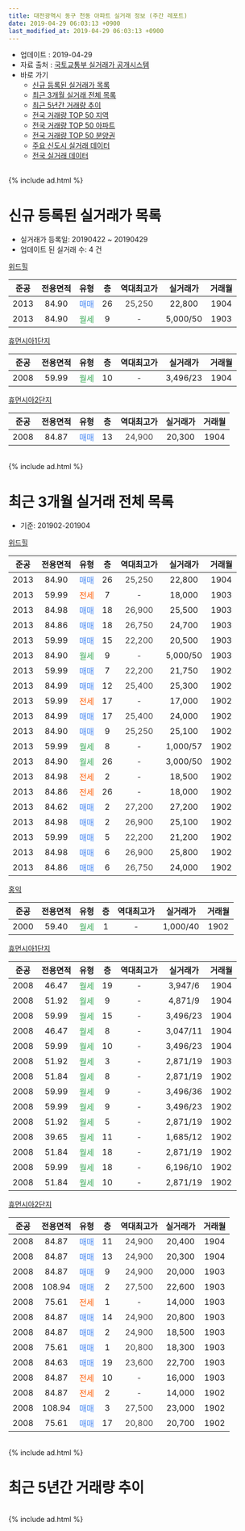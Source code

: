 ```yaml
---
title: 대전광역시 동구 천동 아파트 실거래 정보 (주간 레포트)
date: 2019-04-29 06:03:13 +0900
last_modified_at: 2019-04-29 06:03:13 +0900
---
```


* 업데이트 : 2019-04-29
* 자료 출처 : [국토교통부 실거래가 공개시스템](http://rt.molit.go.kr)
* 바로 가기
    * [신규 등록된 실거래가 목록](#신규-등록된-실거래가-목록)
    * [최근 3개월 실거래 전체 목록](#최근-3개월-실거래-전체-목록)
    * [최근 5년간 거래량 추이](#최근-5년간-거래량-추이)
    * [전국 거래량 TOP 50 지역](https://inasie.github.io/apt-trade-info/최근-3개월-전국에서-가장-거래가-많이-발생한-지역)
    * [전국 거래량 TOP 50 아파트](https://inasie.github.io/apt-trade-info/최근-3개월-전국에서-가장-거래가-많이-발생한-아파트)
    * [전국 거래량 TOP 50 분양권](https://inasie.github.io/apt-trade-info/최근-3개월-전국에서-가장-거래가-많이-발생한-분양권)
    * [주요 신도시 실거래 데이터](https://inasie.github.io/apt-trade-info/주요-신도시)
    * [전국 실거래 데이터](https://inasie.github.io/apt-trade-info/전국)
<br>
{% include ad.html %}
<br>

# 신규 등록된 실거래가 목록
* 실거래가 등록일: 20190422 ~ 20190429
* 업데이트 된 실거래 수: 4 건


[위드힐](https://search.naver.com/search.naver?query=%EB%8C%80%EC%A0%84%EA%B4%91%EC%97%AD%EC%8B%9C+%EB%8F%99%EA%B5%AC+%EC%B2%9C%EB%8F%99+%EC%9C%84%EB%93%9C%ED%9E%90)

|준공|전용면적|유형|층|역대최고가|실거래가|거래월|
|:---:|:---:|:---:|:---:|:---:|:---:|:---:|
|2013|84.90|<span style="color:#4285f3">매매</span>|26|<span style="color:#444444">25,250</span>|22,800|1904|
|2013|84.90|<span style="color:#34a853">월세</span>|9|<span style="color:#444444">-</span>|5,000/50|1903|

[휴먼시아1단지](https://search.naver.com/search.naver?query=%EB%8C%80%EC%A0%84%EA%B4%91%EC%97%AD%EC%8B%9C+%EB%8F%99%EA%B5%AC+%EC%B2%9C%EB%8F%99+%ED%9C%B4%EB%A8%BC%EC%8B%9C%EC%95%841%EB%8B%A8%EC%A7%80)

|준공|전용면적|유형|층|역대최고가|실거래가|거래월|
|:---:|:---:|:---:|:---:|:---:|:---:|:---:|
|2008|59.99|<span style="color:#34a853">월세</span>|10|<span style="color:#444444">-</span>|3,496/23|1904|

[휴먼시아2단지](https://search.naver.com/search.naver?query=%EB%8C%80%EC%A0%84%EA%B4%91%EC%97%AD%EC%8B%9C+%EB%8F%99%EA%B5%AC+%EC%B2%9C%EB%8F%99+%ED%9C%B4%EB%A8%BC%EC%8B%9C%EC%95%842%EB%8B%A8%EC%A7%80)

|준공|전용면적|유형|층|역대최고가|실거래가|거래월|
|:---:|:---:|:---:|:---:|:---:|:---:|:---:|
|2008|84.87|<span style="color:#4285f3">매매</span>|13|<span style="color:#444444">24,900</span>|20,300|1904|


<br>
{% include ad.html %}
<br>

# 최근 3개월 실거래 전체 목록
* 기준: 201902-201904


[위드힐](https://search.naver.com/search.naver?query=%EB%8C%80%EC%A0%84%EA%B4%91%EC%97%AD%EC%8B%9C+%EB%8F%99%EA%B5%AC+%EC%B2%9C%EB%8F%99+%EC%9C%84%EB%93%9C%ED%9E%90)

|준공|전용면적|유형|층|역대최고가|실거래가|거래월|
|:---:|:---:|:---:|:---:|:---:|:---:|:---:|
|2013|84.90|<span style="color:#4285f3">매매</span>|26|<span style="color:#444444">25,250</span>|22,800|1904|
|2013|59.99|<span style="color:#ff5a00">전세</span>|7|<span style="color:#444444">-</span>|18,000|1903|
|2013|84.98|<span style="color:#4285f3">매매</span>|18|<span style="color:#444444">26,900</span>|25,500|1903|
|2013|84.86|<span style="color:#4285f3">매매</span>|18|<span style="color:#444444">26,750</span>|24,700|1903|
|2013|59.99|<span style="color:#4285f3">매매</span>|15|<span style="color:#444444">22,200</span>|20,500|1903|
|2013|84.90|<span style="color:#34a853">월세</span>|9|<span style="color:#444444">-</span>|5,000/50|1903|
|2013|59.99|<span style="color:#4285f3">매매</span>|7|<span style="color:#444444">22,200</span>|21,750|1902|
|2013|84.99|<span style="color:#4285f3">매매</span>|12|<span style="color:#444444">25,400</span>|25,300|1902|
|2013|59.99|<span style="color:#ff5a00">전세</span>|17|<span style="color:#444444">-</span>|17,000|1902|
|2013|84.99|<span style="color:#4285f3">매매</span>|17|<span style="color:#444444">25,400</span>|24,000|1902|
|2013|84.90|<span style="color:#4285f3">매매</span>|9|<span style="color:#444444">25,250</span>|25,100|1902|
|2013|59.99|<span style="color:#34a853">월세</span>|8|<span style="color:#444444">-</span>|1,000/57|1902|
|2013|84.90|<span style="color:#34a853">월세</span>|26|<span style="color:#444444">-</span>|3,000/50|1902|
|2013|84.98|<span style="color:#ff5a00">전세</span>|2|<span style="color:#444444">-</span>|18,500|1902|
|2013|84.86|<span style="color:#ff5a00">전세</span>|26|<span style="color:#444444">-</span>|18,000|1902|
|2013|84.62|<span style="color:#4285f3">매매</span>|2|<span style="color:#444444">27,200</span>|27,200|1902|
|2013|84.98|<span style="color:#4285f3">매매</span>|2|<span style="color:#444444">26,900</span>|25,100|1902|
|2013|59.99|<span style="color:#4285f3">매매</span>|5|<span style="color:#444444">22,200</span>|21,200|1902|
|2013|84.98|<span style="color:#4285f3">매매</span>|6|<span style="color:#444444">26,900</span>|25,800|1902|
|2013|84.86|<span style="color:#4285f3">매매</span>|6|<span style="color:#444444">26,750</span>|24,000|1902|

[홍익](https://search.naver.com/search.naver?query=%EB%8C%80%EC%A0%84%EA%B4%91%EC%97%AD%EC%8B%9C+%EB%8F%99%EA%B5%AC+%EC%B2%9C%EB%8F%99+%ED%99%8D%EC%9D%B5)

|준공|전용면적|유형|층|역대최고가|실거래가|거래월|
|:---:|:---:|:---:|:---:|:---:|:---:|:---:|
|2000|59.40|<span style="color:#34a853">월세</span>|1|<span style="color:#444444">-</span>|1,000/40|1902|

[휴먼시아1단지](https://search.naver.com/search.naver?query=%EB%8C%80%EC%A0%84%EA%B4%91%EC%97%AD%EC%8B%9C+%EB%8F%99%EA%B5%AC+%EC%B2%9C%EB%8F%99+%ED%9C%B4%EB%A8%BC%EC%8B%9C%EC%95%841%EB%8B%A8%EC%A7%80)

|준공|전용면적|유형|층|역대최고가|실거래가|거래월|
|:---:|:---:|:---:|:---:|:---:|:---:|:---:|
|2008|46.47|<span style="color:#34a853">월세</span>|19|<span style="color:#444444">-</span>|3,947/6|1904|
|2008|51.92|<span style="color:#34a853">월세</span>|9|<span style="color:#444444">-</span>|4,871/9|1904|
|2008|59.99|<span style="color:#34a853">월세</span>|15|<span style="color:#444444">-</span>|3,496/23|1904|
|2008|46.47|<span style="color:#34a853">월세</span>|8|<span style="color:#444444">-</span>|3,047/11|1904|
|2008|59.99|<span style="color:#34a853">월세</span>|10|<span style="color:#444444">-</span>|3,496/23|1904|
|2008|51.92|<span style="color:#34a853">월세</span>|3|<span style="color:#444444">-</span>|2,871/19|1903|
|2008|51.84|<span style="color:#34a853">월세</span>|8|<span style="color:#444444">-</span>|2,871/19|1902|
|2008|59.99|<span style="color:#34a853">월세</span>|9|<span style="color:#444444">-</span>|3,496/36|1902|
|2008|59.99|<span style="color:#34a853">월세</span>|9|<span style="color:#444444">-</span>|3,496/23|1902|
|2008|51.92|<span style="color:#34a853">월세</span>|5|<span style="color:#444444">-</span>|2,871/19|1902|
|2008|39.65|<span style="color:#34a853">월세</span>|11|<span style="color:#444444">-</span>|1,685/12|1902|
|2008|51.84|<span style="color:#34a853">월세</span>|18|<span style="color:#444444">-</span>|2,871/19|1902|
|2008|59.99|<span style="color:#34a853">월세</span>|18|<span style="color:#444444">-</span>|6,196/10|1902|
|2008|51.84|<span style="color:#34a853">월세</span>|10|<span style="color:#444444">-</span>|2,871/19|1902|

[휴먼시아2단지](https://search.naver.com/search.naver?query=%EB%8C%80%EC%A0%84%EA%B4%91%EC%97%AD%EC%8B%9C+%EB%8F%99%EA%B5%AC+%EC%B2%9C%EB%8F%99+%ED%9C%B4%EB%A8%BC%EC%8B%9C%EC%95%842%EB%8B%A8%EC%A7%80)

|준공|전용면적|유형|층|역대최고가|실거래가|거래월|
|:---:|:---:|:---:|:---:|:---:|:---:|:---:|
|2008|84.87|<span style="color:#4285f3">매매</span>|11|<span style="color:#444444">24,900</span>|20,400|1904|
|2008|84.87|<span style="color:#4285f3">매매</span>|13|<span style="color:#444444">24,900</span>|20,300|1904|
|2008|84.87|<span style="color:#4285f3">매매</span>|9|<span style="color:#444444">24,900</span>|20,000|1903|
|2008|108.94|<span style="color:#4285f3">매매</span>|2|<span style="color:#444444">27,500</span>|22,600|1903|
|2008|75.61|<span style="color:#ff5a00">전세</span>|1|<span style="color:#444444">-</span>|14,000|1903|
|2008|84.87|<span style="color:#4285f3">매매</span>|14|<span style="color:#444444">24,900</span>|20,800|1903|
|2008|84.87|<span style="color:#4285f3">매매</span>|2|<span style="color:#444444">24,900</span>|18,500|1903|
|2008|75.61|<span style="color:#4285f3">매매</span>|1|<span style="color:#444444">20,800</span>|18,300|1903|
|2008|84.63|<span style="color:#4285f3">매매</span>|19|<span style="color:#444444">23,600</span>|22,700|1903|
|2008|84.87|<span style="color:#ff5a00">전세</span>|10|<span style="color:#444444">-</span>|16,000|1903|
|2008|84.87|<span style="color:#ff5a00">전세</span>|2|<span style="color:#444444">-</span>|14,000|1902|
|2008|108.94|<span style="color:#4285f3">매매</span>|3|<span style="color:#444444">27,500</span>|23,000|1902|
|2008|75.61|<span style="color:#4285f3">매매</span>|17|<span style="color:#444444">20,800</span>|20,700|1902|


<br>
{% include ad.html %}
<br>

# 최근 5년간 거래량 추이


<div style="width:100%;">
    <canvas id="deal_progress" height="200"></canvas>
</div>

<script>
new Chart(document.getElementById("deal_progress"), {
    type: 'line',
    data: {
        labels: ['201404','201405','201406','201407','201408','201409','201410','201411','201412','201501','201502','201503','201504','201505','201506','201507','201508','201509','201510','201511','201512','201601','201602','201603','201604','201605','201606','201607','201608','201609','201610','201611','201612','201701','201702','201703','201704','201705','201706','201707','201708','201709','201710','201711','201712','201801','201802','201803','201804','201805','201806','201807','201808','201809','201810','201811','201812','201901','201902','201903','201904'],
        datasets: [{
            label: '매매',
            pointRadius: 1,
            data: [19, 24, 6, 19, 13, 16, 42, 15, 8, 9, 10, 12, 17, 12, 9, 6, 12, 12, 17, 9, 3, 7, 18, 10, 15, 7, 12, 14, 12, 10, 15, 17, 10, 7, 6, 13, 15, 12, 14, 12, 13, 4, 12, 7, 10, 8, 7, 16, 8, 5, 6, 9, 5, 7, 10, 2, 4, 10, 11, 9, 3],
            borderColor: "rgba(255, 201, 14, 1)",
            backgroundColor: "rgba(255, 201, 14, 0.5)",
            fill: false,
            lineTension: 0
        },{
            label: '전월세',
            pointRadius: 1,
            data: [13, 5, 8, 16, 11, 11, 7, 14, 30, 14, 17, 8, 12, 6, 11, 15, 20, 10, 14, 8, 20, 9, 9, 10, 11, 10, 5, 7, 13, 10, 11, 19, 28, 16, 16, 4, 4, 10, 9, 8, 14, 11, 9, 8, 10, 10, 8, 10, 9, 9, 6, 8, 4, 7, 11, 8, 23, 12, 15, 5, 5],
            borderColor: "rgba(0, 141, 185, 1)",
            backgroundColor: "rgba(0, 141, 185, 0.5)",
            fill: false,
            lineTension: 0
        }
        ]
    },
    options: {
        responsive: true,
        title: {
            display: false
        },
        tooltips: {
            mode: 'index',
            intersect: false
        },
        hover: {
            mode: 'nearest',
            intersect: true
        },
        scales: {
            xAxes: [{
                display: true,
                scaleLabel: {
                    display: true,
                    labelString: '년/월'
                }
            }],
            yAxes: [{
                display: true,
                ticks: {
                    suggestedMin: 0,
                },
                scaleLabel: {
                    display: true,
                    labelString: '실거래 수'
                }
            }]
        }
    }
});

</script>


<br>
{% include ad.html %}
<br>

